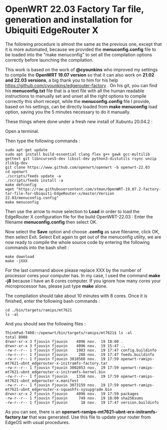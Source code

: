 # OpenWRT 22.03 Factory Tar file, generation and installation for Ubiquiti EdgeRouter X

The following procedure is almost the same as the previous one, except that it is more automated, because we provided the **menuconfig.config** file to be loaded into the "make menuconfig" to set all the compilation options correctly before launching the compilation. 

This work is based on the work of **@cyounkins** who improved my settings to compile the **OpenWRT 19.07 version** so that it can also work on **21.02 and 22.03 versions**, a big thank you to him for his help https://github.com/cyounkins/edgerouter-factory . On his git, you can find his **menuconfig.txt** file that is a text file with all the human readable instructions to manually set and unset all the right options to compile correctly this short receipt, while the **menuconfig.config** file I provide, based on his settings, can be directly loaded from **make menuconfig** load option, saving you the 5 minutes necessary to do it manually.

These things where done under a fresh new install of Xubuntu 20.04.2 : 

Open a terminal.

Then type the following commands :

```
sudo apt-get update
sudo apt install build-essential clang flex g++ gawk gcc-multilib gettext git libncurses5-dev libssl-dev python3-distutils rsync unzip zlib1g-dev
git clone https://www.github.com/openwrt/openwrt -b openwrt-22.03
cd openwrt
./scripts/feeds update -a
./scripts/feeds install -a
make defconfig
wget "https://raw.githubusercontent.com/stman/OpenWRT-19.07.2-factory-tar-file-for-Ubiquiti-EdgeRouter-x/master/Version 22.03/menuconfig.config"
make menuconfig
```

Then use the arrow to move selection to **Load** in order to load the EdgeRouter X configuration file for the build OpenWRT-22.03 : Enter the filename **menuconfig.config** then select OK.

Now select the **Save** option and choose **.config** as save filename, click OK, then select Exit.
Select Exit again to get out of the menuconfig utility, we are now ready to compile the whole source code by entering the following commands into the bash shell :


```
make download
make -jXXX
```

For the last command above please replace XXX by the number of processor cores your computer has. In my case, I used the command **make -j8** because I have an 8 cores computer. If you ignore how many cores your microprocessor has, please just type **make** alone.

The compilation should take about 10 minutes with 8 cores.
Once it is finished, enter the following bash commands : 

```
cd ./bin/targets/ramips/mt7621
ls -al
```

And you should see the following files : 

```
ThinkPad-T400:~/openwrt/bin/targets/ramips/mt7621$ ls -al
total 8908
drwxr-xr-x 3 fjouvin fjouvin    4096 nov.  19 18:00 .
drwxr-xr-x 3 fjouvin fjouvin    4096 nov.  19 15:47 ..
-rw-r--r-- 1 fjouvin fjouvin    1983 nov.  19 17:47 config.buildinfo
-rw-r--r-- 1 fjouvin fjouvin     288 nov.  19 17:47 feeds.buildinfo
-rw-r--r-- 1 fjouvin fjouvin 3010560 nov.  19 17:59 openwrt-ramips-mt7621-ubnt_edgerouter-x-initramfs-factory.tar
-rw-r--r-- 1 fjouvin fjouvin 3002053 nov.  19 17:59 openwrt-ramips-mt7621-ubnt_edgerouter-x-initramfs-kernel.bin
-rw-r--r-- 1 fjouvin fjouvin    1358 nov.  19 17:59 openwrt-ramips-mt7621-ubnt_edgerouter-x.manifest
-rw-r--r-- 1 fjouvin fjouvin 3073159 nov.  19 17:59 openwrt-ramips-mt7621-ubnt_edgerouter-x-squashfs-sysupgrade.bin
drwxr-xr-x 2 fjouvin fjouvin    4096 nov.  19 17:59 packages
-rw-r--r-- 1 fjouvin fjouvin     749 nov.  19 18:00 sha256sums
-rw-r--r-- 1 fjouvin fjouvin      18 nov.  19 17:47 version.buildinfo

```

As you can see, there is an **openwrt-ramips-mt7621-ubnt-erx-initramfs-factory.tar** that was generated. Use this file to update your router from EdgeOS with usual procedures.


